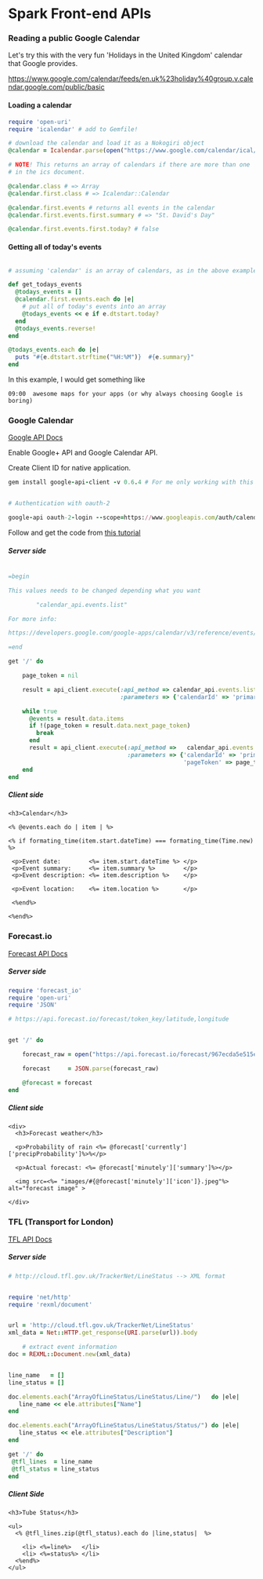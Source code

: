 # Spark Front-end APIs

### Reading a public Google Calendar

Let's try this with the very fun 'Holidays in the United Kingdom' calendar that Google provides.

https://www.google.com/calendar/feeds/en.uk%23holiday%40group.v.calendar.google.com/public/basic

#### Loading a calendar

```ruby
require 'open-uri'
require 'icalendar' # add to Gemfile!

# download the calendar and load it as a Nokogiri object
@calendar = Icalendar.parse(open("https://www.google.com/calendar/ical/henrystanley.com_uh7l5drs1sfnju9eivnml389k8%40group.calendar.google.com/private-95d6172bf50f4f3783be77c8a0dfce42/basic.ics"))

# NOTE! This returns an array of calendars if there are more than one
# in the ics document. 

@calendar.class # => Array
@calendar.first.class # => Icalendar::Calendar

@calendar.first.events # returns all events in the calendar
@calendar.first.events.first.summary # => "St. David's Day"

@calendar.first.events.first.today? # false
```

#### Getting all of today's events

```ruby

# assuming 'calendar' is an array of calendars, as in the above example

def get_todays_events
  @todays_events = []
  @calendar.first.events.each do |e|
    # put all of today's events into an array
    @todays_events << e if e.dtstart.today?
  end
  @todays_events.reverse!
end

@todays_events.each do |e|
  puts "#{e.dtstart.strftime("%H:%M")}  #{e.summary}"
end
```

In this example, I would get something like

`09:00  awesome maps for your apps (or why always choosing Google is boring)`

### Google Calendar

[Google API Docs](https://developers.google.com/google-apps/calendar/)

Enable Google+ API and Google Calendar API.

Create Client ID for native application.

```ruby
gem install google-api-client -v 0.6.4 # For me only working with this version


# Authentication with oauth-2

google-api oauth-2-login --scope=https://www.googleapis.com/auth/calendar --client-id=CLIENT_ID --client-secret=CLIENT_SECRET
```

Follow and get the code from [this tutorial](https://github.com/google/google-api-ruby-client-samples/tree/master/calendar) 

##### Server side

```ruby

=begin

This values needs to be changed depending what you want 

		"calendar_api.events.list"

For more info:

https://developers.google.com/google-apps/calendar/v3/reference/events/instances 

=end

get '/' do

	page_token = nil

	result = api_client.execute(:api_method => calendar_api.events.list,
	                            :parameters => {'calendarId' => 'primary'})

	while true
	  @events = result.data.items
	  if !(page_token = result.data.next_page_token)
	    break
	  end
	  result = api_client.execute(:api_method =>   calendar_api.events.list,
	                              :parameters => {'calendarId' => 'primary',
	                                              'pageToken' => page_token})
	end
end
```


##### Client side

```erb
<h3>Calendar</h3>

<% @events.each do | item | %>

<% if formating_time(item.start.dateTime) === formating_time(Time.new) %>
  
 <p>Event date:        <%= item.start.dateTime %> </p>
 <p>Event summary:     <%= item.summary %>        </p>
 <p>Event description: <%= item.description %>    </p>
 
 <p>Event location:    <%= item.location %>       </p>

 <%end%>

<%end%>

```


### Forecast.io

[Forecast API Docs](https://developer.forecast.io/docs/v2)


##### Server side

```ruby
require 'forecast_io'
require 'open-uri'
require 'JSON'

# https://api.forecast.io/forecast/token_key/latitude,longitude


get '/' do

	forecast_raw = open("https://api.forecast.io/forecast/967ecda5e515e3a4ce315e508/51.5231,-0.0871").read   

	forecast     = JSON.parse(forecast_raw)

	@forecast = forecast
end
```

##### Client side

```erb
<div>
  <h3>Forecast weather</h3>

  <p>Probability of rain <%= @forecast['currently']['precipProbability']%>%</p>
  
  <p>Actual forecast: <%= @forecast['minutely']['summary']%></p>
  
  <img src=<%= "images/#{@forecast['minutely']['icon']}.jpeg"%> alt="forecast image" > 

</div>
```


### TFL (Transport for London)

[TFL API Docs](http://www.tfl.gov.uk/info-for/open-data-users/)

##### Server side

```ruby
# http://cloud.tfl.gov.uk/TrackerNet/LineStatus --> XML format


require 'net/http'
require 'rexml/document'


url = 'http://cloud.tfl.gov.uk/TrackerNet/LineStatus'
xml_data = Net::HTTP.get_response(URI.parse(url)).body

	# extract event information
doc = REXML::Document.new(xml_data)


line_name   = []
line_status = []

doc.elements.each("ArrayOfLineStatus/LineStatus/Line/")   do |ele|
   line_name << ele.attributes["Name"]
end

doc.elements.each("ArrayOfLineStatus/LineStatus/Status/") do |ele|
   line_status << ele.attributes["Description"]
end

get '/' do
 @tfl_lines  = line_name  
 @tfl_status = line_status
end
```

##### Client Side

```erb
<h3>Tube Status</h3>

<ul>
  <% @tfl_lines.zip(@tfl_status).each do |line,status|  %>
    
    <li> <%=line%>   </li>
    <li> <%=status%> </li>
  <%end%>
</ul>
```
